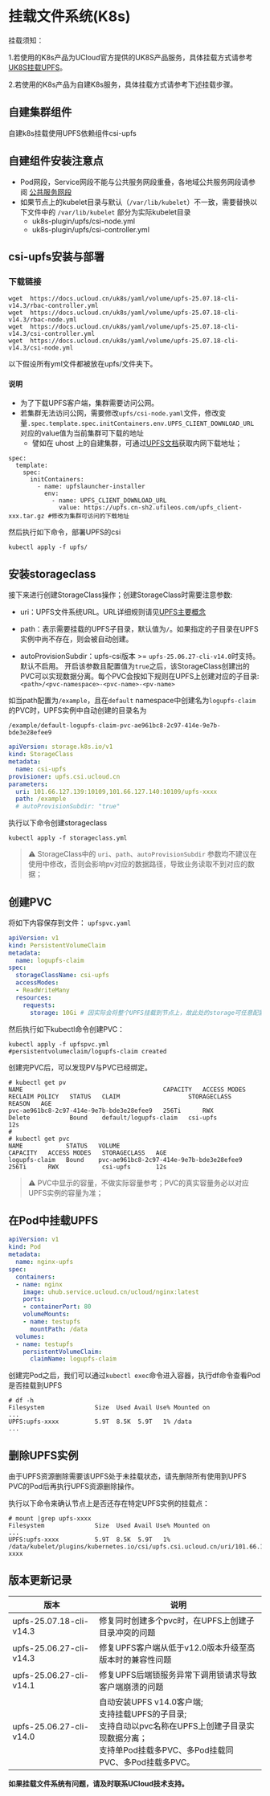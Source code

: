 # 挂载文件系统(K8s)

挂载须知：

   1.若使用的K8s产品为UCloud官方提供的UK8S产品服务，具体挂载方式请参考[UK8S挂载UPFS](https://docs.ucloud.cn/uk8s/volume/upfs)。

   2.若使用的K8s产品为自建K8s服务，具体挂载方式请参考下述挂载步骤。

## 自建集群组件

自建k8s挂载使用UPFS依赖组件csi-upfs

## 自建组件安装注意点

- Pod网段，Service网段不能与公共服务网段重叠，各地域公共服务网段请参阅 [公共服务网段](https://docs.ucloud.cn/vpc/limit)
- 如果节点上的kubelet目录与默认（`/var/lib/kubelet`）不一致，需要替换以下文件中的 `/var/lib/kubelet` 部分为实际kubelet目录
  - uk8s-plugin/upfs/csi-node.yml
  - uk8s-plugin/upfs/csi-controller.yml

## csi-upfs安装与部署

### 下载链接
```
wget  https://docs.ucloud.cn/uk8s/yaml/volume/upfs-25.07.18-cli-v14.3/rbac-controller.yml
wget  https://docs.ucloud.cn/uk8s/yaml/volume/upfs-25.07.18-cli-v14.3/rbac-node.yml
wget  https://docs.ucloud.cn/uk8s/yaml/volume/upfs-25.07.18-cli-v14.3/csi-controller.yml
wget  https://docs.ucloud.cn/uk8s/yaml/volume/upfs-25.07.18-cli-v14.3/csi-node.yml
```
以下假设所有yml文件都被放在upfs/文件夹下。
#### 说明
* 为了下载UPFS客户端，集群需要访问公网。
* 若集群无法访问公网，需要修改`upfs/csi-node.yaml`文件，修改变量`.spec.template.spec.initContainers.env.UPFS_CLIENT_DOWNLOAD_URL` 对应的value值为当前集群可下载的地址
    * 譬如在 uhost 上的自建集群，可通过[UPFS文档](https://docs.ucloud.cn/upfs/upfs_guide/client_install)获取内网下载地址；
```
spec:
  template:
    spec:
      initContainers:
        - name: upfslauncher-installer
          env:
            - name: UPFS_CLIENT_DOWNLOAD_URL
              value: https://upfs.cn-sh2.ufileos.com/upfs_client-xxx.tar.gz #修改为集群可访问的下载地址

```
然后执行如下命令，部署UPFS的csi
``` shell
kubectl apply -f upfs/
```

## 安装storageclass

接下来进行创建StorageClass操作；创建StorageClass时需要注意参数:

* uri：UPFS文件系统URL。URL详细规则请见[UPFS主要概念](https://docs.ucloud.cn/upfs/upfs_manual_instruction/concept?id=%e6%96%87%e4%bb%b6%e7%b3%bb%e7%bb%9furl)

* path：表示需要挂载的UPFS子目录，默认值为`/`。如果指定的子目录在UPFS实例中尚不存在，则会被自动创建。

* autoProvisionSubdir：upfs-csi版本 >= `upfs-25.06.27-cli-v14.0`时支持。默认不启用。 开启该参数且配置值为`true`之后，该StorageClass创建出的PVC可以实现数据分离。每个PVC会按如下规则在UPFS上创建对应的子目录: `<path>/<pvc-namespace>-<pvc-name>-<pv-name>`

如当path配置为`/example`，且在`default` namespace中创建名为`logupfs-claim`的PVC时，UPFS实例中自动创建的目录名为

```
/example/default-logupfs-claim-pvc-ae961bc8-2c97-414e-9e7b-bde3e28efee9
```

```yaml
apiVersion: storage.k8s.io/v1
kind: StorageClass
metadata:
  name: csi-upfs
provisioner: upfs.csi.ucloud.cn
parameters:
  uri: 101.66.127.139:10109,101.66.127.140:10109/upfs-xxxx
  path: /example
  # autoProvisionSubdir: "true"
```

执行以下命令创建storageclass

```
kubectl apply -f storageclass.yml
```

> ⚠️ StorageClass中的 `uri`、`path`、`autoProvisionSubdir` 参数均不建议在使用中修改，否则会影响pv对应的数据路径，导致业务读取不到对应的数据；

## 创建PVC

将如下内容保存到文件： `upfspvc.yaml`
```yaml
apiVersion: v1
kind: PersistentVolumeClaim
metadata:
  name: logupfs-claim
spec:
  storageClassName: csi-upfs
  accessModes:
  - ReadWriteMany
  resources:
    requests:
      storage: 10Gi # 因实际会将整个UPFS挂载到节点上，故此处的storage可任意配置并不做限制
```

然后执行如下kubectl命令创建PVC：

```shell
kubectl apply -f upfspvc.yml
#persistentvolumeclaim/logupfs-claim created
```

创建完PVC后，可以发现PV与PVC已经绑定。


```
# kubectl get pv
NAME                                       CAPACITY   ACCESS MODES   RECLAIM POLICY   STATUS   CLAIM                   STORAGECLASS   REASON   AGE
pvc-ae961bc8-2c97-414e-9e7b-bde3e28efee9   256Ti      RWX            Delete           Bound    default/logupfs-claim   csi-upfs                12s
#
# kubectl get pvc
NAME            STATUS   VOLUME                                     CAPACITY   ACCESS MODES   STORAGECLASS   AGE
logupfs-claim   Bound    pvc-ae961bc8-2c97-414e-9e7b-bde3e28efee9   256Ti      RWX            csi-upfs       12s
```

> ⚠️ PVC中显示的容量，不做实际容量参考；PVC的真实容量务必以对应UPFS实例的容量为准；


## 在Pod中挂载UPFS

```yaml
apiVersion: v1
kind: Pod
metadata:
  name: nginx-upfs
spec:
  containers:
  - name: nginx
    image: uhub.service.ucloud.cn/ucloud/nginx:latest
    ports:
    - containerPort: 80
    volumeMounts:
    - name: testupfs
      mountPath: /data
  volumes:
  - name: testupfs
    persistentVolumeClaim:
      claimName: logupfs-claim
```

创建完Pod之后，我们可以通过`kubectl exec`命令进入容器，执行df命令查看Pod是否挂载到UPFS

```
# df -h
Filesystem              Size  Used Avail Use% Mounted on
...
UPFS:upfs-xxxx          5.9T  8.5K  5.9T   1% /data
...
```

## 删除UPFS实例

由于UPFS资源删除需要该UPFS处于未挂载状态，请先删除所有使用到UPFS PVC的Pod后再执行UPFS资源删除操作。

执行以下命令来确认节点上是否还存在特定UPFS实例的挂载点：
```
# mount |grep upfs-xxxx
Filesystem              Size  Used Avail Use% Mounted on
...
UPFS:upfs-xxxx          5.9T  8.5K  5.9T   1% /data/kubelet/plugins/kubernetes.io/csi/upfs.csi.ucloud.cn/uri/101.66.127.139:10109,101.66.127.140:10109/upfs-xxxx
```

## 版本更新记录
| 版本                    | 说明                                                       |
|-------------------------|--------------------------------------------------------------|
| upfs-25.07.18-cli-v14.3 | 修复同时创建多个pvc时，在UPFS上创建子目录冲突的问题 |
| upfs-25.06.27-cli-v14.3 | 修复UPFS客户端从低于v12.0版本升级至高版本时的兼容性问题 |
| upfs-25.06.27-cli-v14.1 | 修复UPFS后端锁服务异常下调用锁请求导致客户端崩溃的问题 |
| upfs-25.06.27-cli-v14.0 | 自动安装UPFS v14.0客户端;<br>支持挂载UPFS的子目录;<br>支持自动以pvc名称在UPFS上创建子目录实现数据分离；<br>支持单Pod挂载多PVC、多Pod挂载同PVC、多Pod挂载多PVC。|

**如果挂载文件系统有问题，请及时联系UCloud技术支持。**